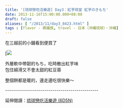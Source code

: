 ```yaml
---
title: '[琉球戀吃活樂遊] Day3：紅芋琉堂 紅芋のきもち'
date: 2013-11-16T15:00:00.000+08:00
draft: false
aliases: [ "/2013/11/day3_8423.html" ]
tags : [flavor - 螞蟻族, travel - 日本（沖縄琉球）・沖縄]
---
```


在三越前的小鋪看到便買了  

[![](/images/okinawa3h.jpg)

外層軟中帶韌的もち，吃時散出紅芋味  
包住綿滑又不會太甜的紅豆蓉  
  
整個餅都是暖的，邊走邊吃很快樂～  
  
\-----------------------------------------------  
  
延伸閱讀：[琉球戀吃活樂遊 (6D5N)](https://hidie.net/okinawa6d5n/)
